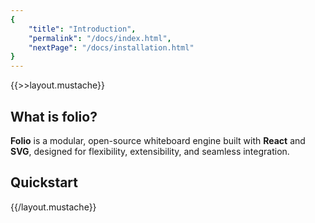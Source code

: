 ```yaml
---
{
    "title": "Introduction",
    "permalink": "/docs/index.html",
    "nextPage": "/docs/installation.html"
}
---
```

{{>>layout.mustache}}

## What is folio?

**Folio** is a modular, open-source whiteboard engine built with **React** and **SVG**, designed for flexibility, extensibility, and seamless integration.

## Quickstart


{{/layout.mustache}}
